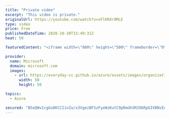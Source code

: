 ```yaml
---
title: "Private video"
excerpt: "This video is private."
originalUrl: https://youtube.com/watch?v=oFlKRdr0MLE
type: video
price: Free
publishedDateTime: 2020-10-30T15:49:31Z
heat: 50

featuredContent: "<iframe width=\"800\" height=\"500\" frameborder=\"0\" src=\"https://www.youtube.com/embed/oFlKRdr0MLE\" allow=\"accelerometer; autoplay; encrypted-media; gyroscope; picture-in-picture\" allowfullscreen></iframe>"

provider:
  name: Microsoft
  domain: microsoft.com
  images:
    - url: https://everyday-cc.github.io/azure/assets/images/organizations/microsoft.com-50x50.jpg
      width: 50
      height: 50

topics:
  - Azure

secured: "B5eQWvIcgGo8KCCIinZu/x3VgezBFSzFyeWzKutC9pRmdkSMJO6RpGIVBNsEADIqdHJREnWjaD3ipSKCkT76ihfjrxVl4N08HHYugyBdaWg31N7mdk/28EWtj6yObCWa9XGk0/3/D23xftGGmSvUtnpJYU2JYDCraUBwHawhtK8E0a1kj/yhuP79gXzadZSKrmQ/WlTGEDKR7z1uBcYlohjWlNcxD2nQXuX7NQVNCjew2suUW96KHO+4vsDziGL4p1rZfwB1crRuyo4GEJPvCG/WpTd48qgFp9SDJlWwfKK4qIeCbA+2ckwktcLcjhPAcETWtvEQPVb6ZM8T/KLEGUNrqJcccTQFz6Fz0mJJA1Q=;4M/vPCAkV1GhVhud1cb0wQ=="
---
```


